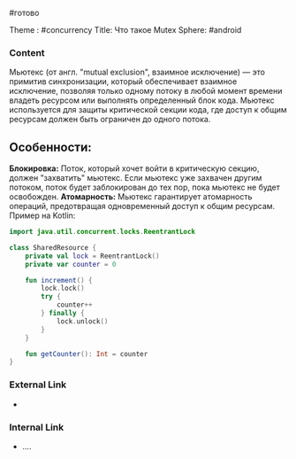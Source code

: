 #готово 

Theme : #concurrency 
Title: Что такое Mutex
Sphere: #android 

### Content

Мьютекс (от англ. "mutual exclusion", взаимное исключение) — это примитив синхронизации, который обеспечивает взаимное исключение, позволяя только одному потоку в любой момент времени владеть ресурсом или выполнять определенный блок кода. Мьютекс используется для защиты критической секции кода, где доступ к общим ресурсам должен быть ограничен до одного потока.

## Особенности:

**Блокировка:** Поток, который хочет войти в критическую секцию, должен "захватить" мьютекс. Если мьютекс уже захвачен другим потоком, поток будет заблокирован до тех пор, пока мьютекс не будет освобожден.
**Атомарность:** Мьютекс гарантирует атомарность операций, предотвращая одновременный доступ к общим ресурсам.
Пример на Kotlin:
```kotlin
import java.util.concurrent.locks.ReentrantLock

class SharedResource {
    private val lock = ReentrantLock()
    private var counter = 0

    fun increment() {
        lock.lock()
        try {
            counter++
        } finally {
            lock.unlock()
        }
    }

    fun getCounter(): Int = counter
}
```


### External Link

- 

### Internal Link

- ....